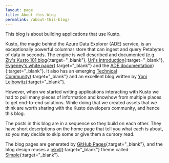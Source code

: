 ```yaml
---
layout: page
title: About this blog
permalink: /about-this-blog/
---
```


This blog is about building applications that use Kusto. 

Kusto, the magic behind the Azure Data Explorer (ADE) service, is an
exceptionally powerful columnar store that can ingest and query Petabytes of
data in seconds. The engine is well described and documented (e.g. [Ziv&#39;s Kusto 101
blog](https://azure.microsoft.com/en-us/blog/azure-data-explorer-technology-101/){:target="_blank"},
[Uri&#39;s
introduction](https://azure.microsoft.com/en-us/blog/introducing-azure-data-explorer/){:target="_blank"}, [Evgeney&#39;s white paper](https://azure.microsoft.com/en-us/resources/azure-data-explorer/){:target="_blank"} and the
[ADE documentation](https://docs.microsoft.com/en-us/azure/data-explorer/)){:target="_blank"}. It
also has an emerging [Technical
Community](https://techcommunity.microsoft.com/t5/Azure-Data-Explorer/bd-p/Kusto){:target="_blank"}
and an excellent blog written by [Yoni
Leibowitz](https://yonileibowitz.github.io/kusto.blog/){:target="_blank"}.

However, when we started writing applications interacting with Kusto we had to
pull many pieces of information and knowhow from multiple places to get end-to-end
solutions. While doing that we created assets that we think are worth sharing
with the Kusto developers community, and hence this blog.

The posts in this blog are in a sequence so they build on each
other. They have short descriptions on the home page that tell you what each is about, so you may 
decide to skip some or give them a cursory read.

The blog pages are generated by [GitHub Pages](https://pages.github.com/){:target="_blank"}, and the blog design reuses a [jekyll](https://jekyllrb.com/){:target="_blank"} theme called [Simple](https://jekyllthemes.io/theme/jekyll-simple){:target="_blank"}.
